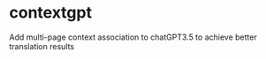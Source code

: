 # contextgpt
Add multi-page context association to chatGPT3.5 to achieve better translation results 

